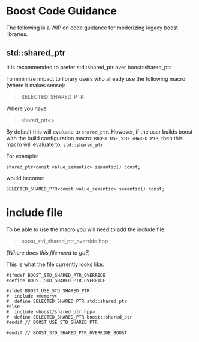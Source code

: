 # Boost Code Guidance
The following is a WIP on code guidance for moderizing legacy boost libraries.

## std::shared_ptr
It is recommended to prefer std::shared_ptr over boost::shared_ptr.

To minimize impact to library users who already use the following macro (where it makes sense):

> SELECTED\_SHARED_PTR

Where you have

> shared_ptr<>

By default this will evaluate to `shared_ptr`.  However, if the user builds boost with the build configuration macro: `BOOST_USE_STD_SHARED_PTR`, then this macro will evaluate to, `std::shared_ptr`.


For example:

```
shared_ptr<const value_semantic> semantic() const;
```
would become:
```
SELECTED_SHARED_PTR<const value_semantic> semantic() const;
```

# include file
To be able to use the macro you will need to add the include file:

> boost\_std\_shared\_ptr_override.hpp

(_Where does this file need to go?_)

This is what the file currently looks like:

```
#ifndef BOOST_STD_SHARED_PTR_OVERRIDE
#define BOOST_STD_SHARED_PTR_OVERRIDE
 
#ifdef BOOST_USE_STD_SHARED_PTR
#  include <memory>
#  define SELECTED_SHARED_PTR std::shared_ptr
#else
#  include <boost/shared_ptr.hpp> 
#  define SELECTED_SHARED_PTR boost::shared_ptr
#endif // BOOST_USE_STD_SHARED_PTR

#endif // BOOST_STD_SHARED_PTR_OVERRIDE_BOOST


```